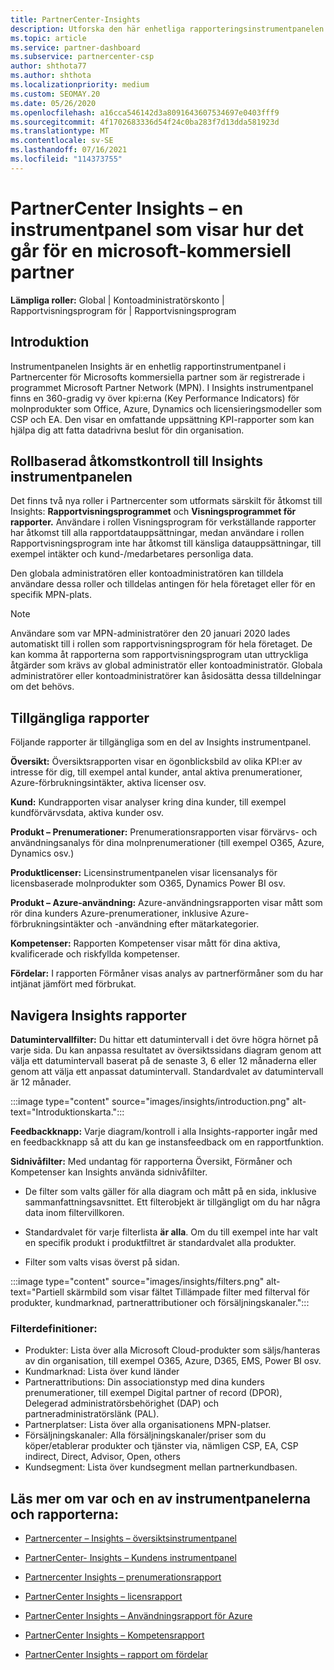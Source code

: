 ```yaml
---
title: PartnerCenter-Insights
description: Utforska den här enhetliga rapporteringsinstrumentpanelen i Partnercenter. Se hur det går i KPI:er för försäljning och distribution, kundutveckling med mera.
ms.topic: article
ms.service: partner-dashboard
ms.subservice: partnercenter-csp
author: shthota77
ms.author: shthota
ms.localizationpriority: medium
ms.custom: SEOMAY.20
ms.date: 05/26/2020
ms.openlocfilehash: a16cca546142d3a8091643607534697e0403fff9
ms.sourcegitcommit: 4f1702683336d54f24c0ba283f7d13dda581923d
ms.translationtype: MT
ms.contentlocale: sv-SE
ms.lasthandoff: 07/16/2021
ms.locfileid: "114373755"
---
```

# <a name="partner-center-insights---a-dashboard-that-shows-how-a-microsoft-commercial-partner-is-doing"></a>PartnerCenter Insights – en instrumentpanel som visar hur det går för en microsoft-kommersiell partner

**Lämpliga roller:** Global | Kontoadministratörskonto | Rapportvisningsprogram för | Rapportvisningsprogram

## <a name="introduction"></a>Introduktion

Instrumentpanelen Insights är en enhetlig rapportinstrumentpanel i Partnercenter för Microsofts kommersiella partner som är registrerade i programmet Microsoft Partner Network (MPN). I Insights instrumentpanel finns en 360-gradig vy över kpi:erna (Key Performance Indicators) för molnprodukter som Office, Azure, Dynamics och licensieringsmodeller som CSP och EA. Den visar en omfattande uppsättning KPI-rapporter som kan hjälpa dig att fatta datadrivna beslut för din organisation. 

## <a name="role-based-access-control-to-the-insights-dashboard"></a>Rollbaserad åtkomstkontroll till Insights instrumentpanelen

Det finns två nya roller i Partnercenter som utformats särskilt för åtkomst till Insights: **Rapportvisningsprogrammet** och **Visningsprogrammet för rapporter.** Användare i rollen Visningsprogram för verkställande rapporter har åtkomst till alla rapportdatauppsättningar, medan användare i rollen Rapportvisningsprogram inte har åtkomst till känsliga datauppsättningar, till exempel intäkter och kund-/medarbetares personliga data. 

Den globala administratören eller kontoadministratören kan tilldela användare dessa roller och tilldelas antingen för hela företaget eller för en specifik MPN-plats.  

>[!Note] 
>Användare som var MPN-administratörer den 20 januari 2020 lades automatiskt till i rollen som rapportvisningsprogram för hela företaget. De kan komma åt rapporterna som rapportvisningsprogram utan uttryckliga åtgärder som krävs av global administratör eller kontoadministratör. Globala administratörer eller kontoadministratörer kan åsidosätta dessa tilldelningar om det behövs. 

## <a name="reports-available"></a>Tillgängliga rapporter

Följande rapporter är tillgängliga som en del av Insights instrumentpanel.

**Översikt:** Översiktsrapporten visar en ögonblicksbild av olika KPI:er av intresse för dig, till exempel antal kunder, antal aktiva prenumerationer, Azure-förbrukningsintäkter, aktiva licenser osv.

**Kund:** Kundrapporten visar analyser kring dina kunder, till exempel kundförvärvsdata, aktiva kunder osv.

**Produkt – Prenumerationer:** Prenumerationsrapporten visar förvärvs- och användningsanalys för dina molnprenumerationer (till exempel O365, Azure, Dynamics osv.)

**Produktlicenser:** Licensinstrumentpanelen visar licensanalys för licensbaserade molnprodukter som O365, Dynamics Power BI osv.

**Produkt – Azure-användning:** Azure-användningsrapporten visar mått som rör dina kunders Azure-prenumerationer, inklusive Azure-förbrukningsintäkter och -användning efter mätarkategorier.

**Kompetenser:** Rapporten Kompetenser visar mått för dina aktiva, kvalificerade och riskfyllda kompetenser.

**Fördelar:** I rapporten Förmåner visas analys av partnerförmåner som du har intjänat jämfört med förbrukat.

## <a name="navigating-the-insights-reports"></a>Navigera Insights rapporter

**Datumintervallfilter:** Du hittar ett datumintervall i det övre högra hörnet på varje sida. Du kan anpassa resultatet av översiktssidans diagram genom att välja ett datumintervall baserat på de senaste 3, 6 eller 12 månaderna eller genom att välja ett anpassat datumintervall. Standardvalet av datumintervall är 12 månader. 

:::image type="content" source="images/insights/introduction.png" alt-text="Introduktionskarta.":::

**Feedbackknapp:** Varje diagram/kontroll i alla Insights-rapporter ingår med en feedbackknapp så att du kan ge instansfeedback om en rapportfunktion. 

 
**Sidnivåfilter:** Med undantag för rapporterna Översikt, Förmåner och Kompetenser kan Insights använda sidnivåfilter. 

- De filter som valts gäller för alla diagram och mått på en sida, inklusive sammanfattningsavsnittet. Ett filterobjekt är tillgängligt om du har några data inom filtervillkoren. 

- Standardvalet för varje filterlista **är alla**. Om du till exempel inte har valt en specifik produkt i produktfiltret är standardvalet alla produkter.

- Filter som valts visas överst på sidan. 

:::image type="content" source="images/insights/filters.png" alt-text="Partiell skärmbild som visar fältet Tillämpade filter med filterval för produkter, kundmarknad, partnerattributioner och försäljningskanaler.":::

### <a name="filters-definitions"></a>Filterdefinitioner:

- Produkter: Lista över alla Microsoft Cloud-produkter som säljs/hanteras av din organisation, till exempel O365, Azure, D365, EMS, Power BI osv.
- Kundmarknad: Lista över kund länder
- Partnerattributions: Din associationstyp med dina kunders prenumerationer, till exempel Digital partner of record (DPOR), Delegerad administratörsbehörighet (DAP) och partneradministratörslänk (PAL). 
- Partnerplatser: Lista över alla organisationens MPN-platser.
- Försäljningskanaler: Alla försäljningskanaler/priser som du köper/etablerar produkter och tjänster via, nämligen CSP, EA, CSP indirect, Direct, Advisor, Open, others
- Kundsegment: Lista över kundsegment mellan partnerkundbasen.

## <a name="read-about-each-of-the-dashboards-and-reports"></a>Läs mer om var och en av instrumentpanelerna och rapporterna:

- [Partnercenter – Insights – översiktsinstrumentpanel](insights-overview-report.md)

- [PartnerCenter- Insights – Kundens instrumentpanel](insights-customer-report.md)

- [Partnercenter Insights – prenumerationsrapport](insights-product-subscriptions-report.md)

- [PartnerCenter Insights – licensrapport](insights-product-licenses-report.md)

- [PartnerCenter Insights – Användningsrapport för Azure](insights-azure-usage-report.md)

- [PartnerCenter Insights – Kompetensrapport](insights-competencies-report.md)

- [PartnerCenter Insights – rapport om fördelar](insights-benefits-report.md)
